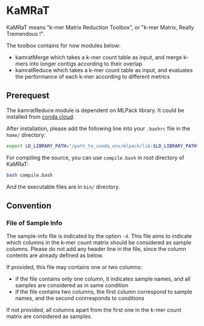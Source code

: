 # KaMRaT

KaMRaT means "k-mer Matrix Reduction Toolbox", or "k-mer Matrix, Really Tremendous !".

The toolbox contains for now modules below:

- kamratMerge which takes a k-mer count table as input, and merge k-mers into longer contigs according to their overlap
- kamratReduce which takes a k-mer count table as input, and evaluates the performance of each k-mer according to different metrics

## Prerequest

The kamratReduce module is dependent on MLPack library. It could be installed from [conda cloud](https://anaconda.org/conda-forge/mlpack).

After installation, please add the following line into your ```.bashrc``` file in the ```home/``` directory:

```bash
export LD_LIBRARY_PATH="/path_to_conda_env/mlpack/lib:$LD_LIBRARY_PATH"
```

For compiling the source, you can use ```compile.bash``` in root directory of KaMRaT:

```bash
bash compile.bash
```

And the executable files are in ```bin/``` directory.

## Convention

### File of Sample Info

The sample-info file is indicated by the option ```-d```. This file aims to indicate which columns in the k-mer count matrix should be considered as sample columns. Please do not add any header line in the file, since the column contents are already defined as below.

If provided, this file may contains one or two columns:

- if the file contains only one column, it indicates sample names, and all samples are considered as in same condition
- if the file contains two columns, the first column correspond to sample names, and the second conrresponds to conditions

If not provided, all columns apart from the first one in the k-mer count matrix are considered as samples.
